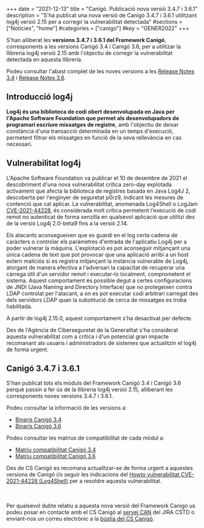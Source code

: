 +++
date        = "2021-12-13"
title       = "Canigó. Publicació nova versió 3.4.7 i 3.6.1"
description = "S'ha publicat una nova versió de Canigó 3.4.7 i 3.6.1 utilitzant log4j versió 2.15 per a corregir la vulnerabilitat detectada"
#sections    = ["Notícies", "home"]
#categories  = ["canigo"]
#key         = "GENER2022"
+++

S'han alliberat les **versions 3.4.7 i 3.6.1 del Framework Canigó**, corresponents a les versions Canigó 3.4 i Canigó 3.6, per a utilitzar
la llibreria log4j versió 2.15 amb l'objectiu de corregir la vulnerabilitat detectada en aquesta llibreria.

Podeu consultar l'abast complet de les noves versions a les [Release Notes 3.4](/canigo-download-related/release-notes-canigo-34) i
[Release Notes 3.6](/canigo-download-related/release-notes-canigo-36).

## Introducció log4j

**Log4j és una biblioteca de codi obert desenvolupada en Java per l'Apache Software Foundation que permet als desenvolupadors
de programari escriure missatges de registre**, amb l'objectiu de deixar constància d'una transacció determinada en un temps d'execució,
permetent filtrar els missatges en funció de la seva rellevància en cas necessari.

## Vulnerabilitat log4j

L'Apache Software Foundation va publicar el 10 de desembre de 2021 el descobriment d'una nova vulnerabilitat crítica zero-day
explotada activament que afecta la biblioteca de registres basada en Java Log4J 2, descoberta per l'enginyer de seguretat p0rz9,
indicant les mesures de contenció que cal aplicar. La vulnerabilitat, anomenada Log4Shell o LogJam
[CVE-2021-44228](https://cve.mitre.org/cgi-bin/cvename.cgi?name=CVE-2021-44228), és considerada molt crítica permetent l'execució
de codi remot no autenticat de forma senzilla en qualsevol aplicació que utilitzi des de la versió Log4j 2.0-beta9 fins a la versió 2.14.

Els atacants aconsegueixen que es guardi en el log certa cadena de caràcters o controlar els paràmetres d'entrada de l'aplicatiu Log4j
per a poder vulnerar la màquina. L'explotació es pot aconseguir mitjançant una única cadena de text que pot provocar que una
aplicació arribi a un host extern maliciós si es registra mitjançant la instància vulnerable de Log4j, atorgant de manera
efectiva a l'adversari la capacitat de recuperar una càrrega útil d'un servidor remot i executar-lo localment, comprometent
el sistema. Aquest comportament és possible degut a certes configuracions de JNDI (Java Naming and Directory Interface) que
no protegeixen contra LDAP controlat per l'atacant, a on es pot executar codi arbitrari carregat des dels servidors LDAP quan
la substitució de cerca de missatges es troba habilitada.

A partir de log4j 2.15.0, aquest comportament s'ha desactivat per defecte.

Des de l'Agència de Ciberseguretat de la Generalitat s'ha considerat aquesta vulnerabilitat com a crítica i d'un potencial
gran impacte recomanant als usuaris i administradors de sistemes que actualitzin el log4j de forma urgent.

## Canigó 3.4.7 i 3.6.1

S'han publicat tots els mòduls del Framework Canigó 3.4 i Canigó 3.6 perquè passin a fer ús de la llibreria log4j versió 2.15,
alliberant les corresponents noves versions 3.4.7 i 3.6.1.

Podeu consultar la informació de les versions a:

- [Binaris Canigó 3.4](/canigo/download/canigo-34/)
- [Binaris Canigó 3.6](/canigo/download/canigo-36/)

Podeu consultar les matrius de compatibilitat de cada mòdul a:

- [Matriu compatibilitat Canigó 3.4](/canigo-download-related/matrius-compatibilitats/canigo-34/)
- [Matriu compatibilitat Canigó 3.6](/canigo-download-related/matrius-compatibilitats/canigo-36/)

Des de CS Canigó es recomana actualitzar-se de forma urgent a aquestes versions de Canigó i/o seguir les
indicacions del [Howto vulnerabilitat CVE-2021-44228 (Log4Shell)](/drafts/2021-12-13-Howto-canigo-log4jshell/)
per a resoldre aquesta vulnerabilitat.

<br/><br/>
Per qualsevol dubte relatiu a aquesta nova versió del Framework Canigó us podeu posar en contacte amb el CS Canigó
al [servei CAN](https://cstd.ctti.gencat.cat/jiracstd/projects/CAN) del JIRA CSTD o enviant-nos un correu electrònic
a la [bústia del CS Canigó](mailto:oficina-tecnica.canigo.ctti@gencat.cat).